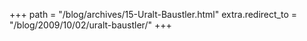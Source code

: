 +++
path = "/blog/archives/15-Uralt-Baustler.html"
extra.redirect_to = "/blog/2009/10/02/uralt-baustler/"
+++
